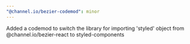 ```yaml
---
"@channel.io/bezier-codemod": minor
---
```


Added a codemod to switch the library for importing 'styled' object from @channel.io/bezier-react to styled-components

